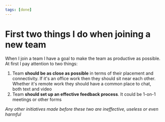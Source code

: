 ```yaml
---
tags: [done]
---
```


# First two things I do when joining a new team

When I join a team I have a goal to make the team as productive as possible. At first I pay attention to two things:

1. Team **should be as close as possible** in terms of their placement and connectivity. If it's an office work then they should sit near each other. Whether it's remote work they should have a common place to chat, both text and video
1. Team **should set up an effective feedback process**. It could be 1-on-1 meetings or other forms

_Any other initiatives made before these two are ineffective, useless or even harmful_
